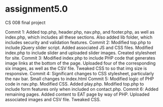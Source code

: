 # assignment5.0
CS 008 final project

Commit 1: Added top.php, header.php, nav.php, and footer.php, as well as index.php, which includes all these sections. Also added lib folder, which includes security and validation features.
Commit 2: Modified top.php to include jQuery slider script. Added associated JS and CSS files. Modified index.php to include slider and uploaded slider images. Created stylesheet  for site.
Commit 3: Modified index.php to include PHP code that generates image links at the bottom of the page. Uploaded four of the corresponding six images, as well as the CSV file. Tweaked CSS to so that img size is responsive.
Commit 4: Significant changes to CSS stylesheet, particularly the nav bar. Small changes to index.html
Commit 5: Modified logic of PHP code in nav.php. Modified CSS. Added play.php. Modified top.php to include form features only when included on contact.php.
Commit 6: Added remaining pages. Added content to EAT page by way of PHP. Uploaded associated images and CSV file. Tweaked CSS.